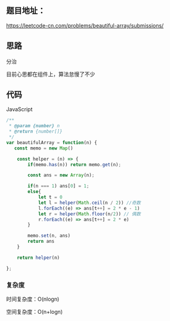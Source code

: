 ## 题目地址：

https://leetcode-cn.com/problems/beautiful-array/submissions/



## 思路

分治

目前心思都在组件上，算法怠慢了不少



## 代码

JavaScript

```javascript
/**
 * @param {number} n
 * @return {number[]}
 */
var beautifulArray = function(n) {
   const memo = new Map()

    const helper = (n) => {
        if(memo.has(n)) return memo.get(n);

        const ans = new Array(n);

        if(n === 1) ans[0] = 1; 
        else{
            let t = 0
            let l = helper(Math.ceil(n / 2)) //奇数
            l.forEach((e) => ans[t++] = 2 * e - 1)
            let r = helper(Math.floor(n/2)) // 偶数
            r.forEach((e) => ans[t++] = 2 * e)
        }

        memo.set(n, ans)
        return ans
    }

    return helper(n)

};
```



### 复杂度

时间复杂度：O(nlogn)

空间复杂度：O(n+logn)